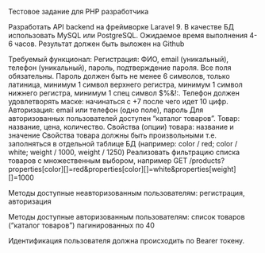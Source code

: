 Тестовое задание для PHP разработчика

Разработать API backend на фреймворке Laravel 9. В качестве БД использовать MySQL или PostgreSQL. Ожидаемое время выполнения 4-6 часов. Результат должен быть выложен на Github

Требуемый функционал:
Регистрация: ФИО, email (уникальный), телефон (уникальный), пароль, подтверждение пароля. Все поля обязательны. Пароль должен быть не менее 6 символов, только латиница, минимум 1 символ верхнего регистра, минимум 1 символ нижнего регистра, минимум 1 спец символ $%&!:. Телефон должен удовлетворять маске: начинаться с +7 после чего идет 10 цифр.
Авторизация: email или телефон (одно поле), пароль
Для авторизованных пользователей доступен “каталог товаров”. Товар: название, цена, количество. Свойства (опции) товара: название и значение
Свойства товара должны быть произвольными т.е. заполняться в отдельной таблице БД (например: color / red; color / white; weight / 1000, weight / 1250)
Реализовать фильтрацию списка товаров с множественным выбором, например GET /products?properties[color][]=red&properties[color][]=white&properties[weight][]=1000

Методы доступные неавторизованным пользователям: регистрация, авторизация

Методы доступные авторизованным пользователям: список товаров (“каталог товаров”) пагинированных по 40

Идентификация пользователя должна происходить по Bearer токену.

